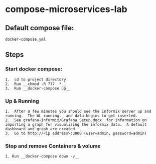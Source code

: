 # compose-microservices-lab

## Default compose file:
    docker-compose.yml

## Steps

### Start docker compose:
    1.  cd to project directory 
    2.  Run __chmod -R 777  *__
    3.  Run __docker-compose up__


### Up & Running 
    1.  After a few minutes you should see the informix server up and running.  The WL running.  and data begins to get inserted.
    2.  See grafana-informix/Grafana Setup.docx  for information on importing a graph for visualizing the informix data.  A default dashboard and graph are created.
    3.  Go to http://<ip address>:3000 (user=admin; password=admin)

### Stop and remove Containers & volume
    1. Run __docker-compose down -v__  


